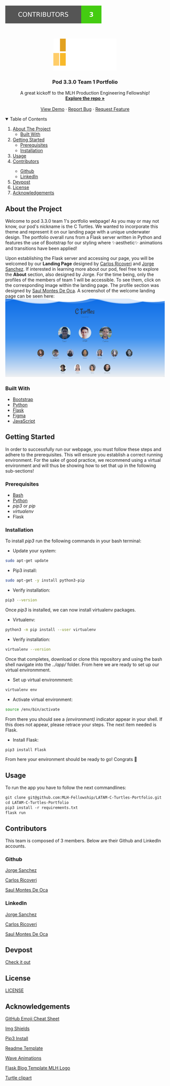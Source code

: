[![Contributors][contributors-shield]][contributors-url]

          
<!-- PROJECT LOGO -->
<br />
<p align="center">
  <a href="https://github.com/MLH-Fellowship/LATAM-C-Turtles-Portfolio">
    <img src="app/static/img/MLH_Logo.svg" alt="Logo" width="200" height="100">
  </a>

  <h3 align="center">Pod 3.3.0 Team 1 Portfolio</h3>

  <p align="center">
    A great kickoff to the MLH Production Engineering Fellowship!
    <br />
    <a href="https://github.com/MLH-Fellowship/LATAM-C-Turtles-Portfolio"><strong>Explore the repo »</strong></a>
    <br />
    <br />
    <a href="https://www.youtube.com/watch?v=0uzl_n4a7Hw&ab_channel=CarlosRicoveri">View Demo</a>
    ·
    <a href="https://github.com/MLH-Fellowship/LATAM-C-Turtles-Portfolio/issues">Report Bug</a>
    ·
    <a href="https://github.com/MLH-Fellowship/LATAM-C-Turtles-Portfolio/issues">Request Feature</a>
  </p>
</p>

<!-- TABLE OF CONTENTS -->
<details open="open">
  <summary>Table of Contents</summary>
  <ol>
    <li>
      <a href="#about-the-project">About The Project</a>
      <ul>
        <li><a href="#built-with">Built With</a></li>
      </ul>
    </li>
    <li>
      <a href="#getting-started">Getting Started</a>
      <ul>
        <li><a href="#prerequisites">Prerequisites</a></li>
        <li><a href="#installation">Installation</a></li>
      </ul>
    </li>
    <li><a href="#usage">Usage</a></li>
    <li><a href="#contributors">Contributors</a></li>
     <ul>   
         <li><a href="#github">Github</a></li>
         <li><a href="#linkedin">LinkedIn</a></li> 
     </ul>
    <li><a href="#devpost">Devpost</a></li>
    <li><a href="#license">License</a></li>
    <li><a href="#acknowledgements">Acknowledgements</a></li>
  </ol>
</details>

## About the Project

Welcome to pod 3.3.0 team 1's portfolio webpage! As you may or may not know, our pod's nickname is the C Turtles. We wanted to incorporate this theme and represent it on our landing page with a unique underwater design. The portfolio overall runs from a Flask server written in Python and features the use of Bootstrap for our styling where ✨aesthetic✨ animations and transitions have been applied! 

Upon establishing the Flask server and accessing our page, you will be welcomed by our __Landing Page__ designed by 
[Carlos Ricoveri](https://github.com/carlosricov) and [Jorge Sanchez](https://github.com/S4ND1X). If interested in learning more about our pod, feel free to explore the __About__ section, also designed by Jorge. For the time being, only the profiles of the members of team 1 will be accessible. To see them, click on the corresponding image within the landing page. The profile section was designed by [Saul Montes De Oca](https://github.com/saulmontesdeoca). A screenshot of the welcome landing page can be seen here:
![Figma Landing Page Revised Design][product-screenshot]

### Built With
* [Bootstrap](https://getbootstrap.com)
* [Python](https://www.python.org/)
* [Flask](https://flask.palletsprojects.com/en/2.0.x/)
* [Figma](https://www.figma.com/)
* [JavaScript](https://www.javascript.com/)

## Getting Started

In order to successfully run our webpage, you must follow these steps and adhere to the prerequisites. This will ensure you establish a correct running environment. For the sake of good practice, we recommend using a virtual environment and will thus be showing how to set that up in the following sub-sections!

### Prerequisites 
* [Bash](https://www.gnu.org/software/bash/manual/html_node/Installing-Bash.html)
* [Python](https://phoenixnap.com/kb/how-to-install-python-3-ubuntu)
* _pip3_ or _pip_
* _virtualenv_
* Flask

### Installation

To install _pip3_ run the following commands in your bash terminal:

* Update your system:
```sh
sudo apt-get update
```
* Pip3 install:
```sh
sudo apt-get -y install python3-pip
```

* Verify installation:
```sh
pip3 --version
```
Once _pip3_ is installed, we can now install virtualenv packages.

* Virtualenv: 
```sh
python3 -m pip install --user virtualenv
```
* Verify installation:
```sh 
virtualenv --version
```
Once that completes, download or clone this repository and using the bash shell navigate into the _../app/_ folder. From here we are ready to set up our virtual environmment.

* Set up virtual environmment:
```sh
virtualenv env
```

* Activate virtual environment:
```sh
source /env/bin/activate
```

From there you should see a _(environment)_ indicator appear in your shell. If this does not appear, please retrace your steps. The next item needed is Flask. 

* Install Flask:
```sh
pip3 install Flask
```

From here your environment should be ready to go! Congrats 🎊 

## Usage
To run the app you have to follow the next commandlines:
```ssh
git clone git@github.com:MLH-Fellowship/LATAM-C-Turtles-Portfolio.git
cd LATAM-C-Turtles-Portfolio
pip3 install -r requirements.txt
flask run
```

## Contributors
This team is composed of 3 members. Below are their Github and LinkedIn accounts.

### Github
[Jorge Sanchez](https://github.com/S4ND1X)

[Carlos Ricoveri](https://github.com/carlosricov)

[Saul Montes De Oca](https://github.com/saulmontesdeoca)

### LinkedIn
[Jorge Sanchez](https://www.linkedin.com/in/jorgesanchezdiaz/)

[Carlos Ricoveri](https://www.linkedin.com/in/carlosricoveri/)

[Saul Montes De Oca](https://www.linkedin.com/in/saulmontesdeoca/)

## Devpost
[Check it out](https://devpost.com/software/latam-c-turtles-portfolio)

## License
[LICENSE](https://github.com/MLH-Fellowship/LATAM-C-Turtles-Portfolio/LICENSE)

## Acknowledgements
[GitHub Emoji Cheat Sheet](https://www.webpagefx.com/tools/emoji-cheat-sheet)

[Img Shields](https://shields.io)

[Pip3 Install](https://www.educative.io/edpresso/installing-pip3-in-ubuntu)

[Readme Template](https://github.com/othneildrew/Best-README-Template)

[Wave Animations](https://www.youtube.com/watch?v=MMNEEdGa5eE)

[Flask Blog Template MLH Logo](https://github.com/MLH-Fellowship/flask-blog)

[Turtle clipart](https://www.jing.fm/iclipt/oomTim/)

<!-- MARKDOWN LINKS & IMAGES -->
<!-- https://www.markdownguide.org/basic-syntax/#reference-style-links -->
[contributors-shield]: https://github.com/MLH-Fellowship/LATAM-C-Turtles-Portfolio/blob/main/images/Contributors.svg
[contributors-url]: https://github.com/MLH-Fellowship/LATAM-C-Turtles-Portfolio/graphs/contributors
[product-screenshot]: images/landingpage.png

